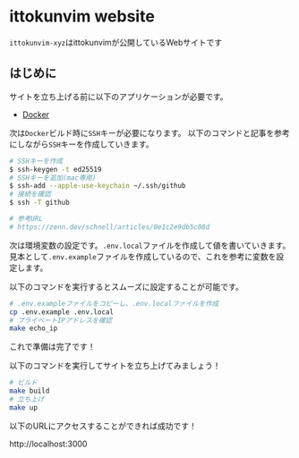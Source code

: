 # ittokunvim website

`ittokunvim-xyz`はittokunvimが公開しているWebサイトです

## はじめに

サイトを立ち上げる前に以下のアプリケーションが必要です。

- [Docker](https://www.docker.com/)

次は`Docker`ビルド時に`SSH`キーが必要になります。
以下のコマンドと記事を参考にしながら`SSH`キーを作成していきます。

```sh
# SSHキーを作成
$ ssh-keygen -t ed25519
# SSHキーを追加(mac専用)
$ ssh-add --apple-use-keychain ~/.ssh/github
# 接続を確認
$ ssh -T github

# 参考URL
# https://zenn.dev/schnell/articles/0e1c2e9db5c08d
```

次は環境変数の設定です。`.env.local`ファイルを作成して値を書いていきます。
見本として`.env.example`ファイルを作成しているので、これを参考に変数を設定します。

以下のコマンドを実行するとスムーズに設定することが可能です。

```bash
# .env.exampleファイルをコピーし、.env.localファイルを作成
cp .env.example .env.local
# プライベートIPアドレスを確認
make echo_ip
```

これで準備は完了です！

以下のコマンドを実行してサイトを立ち上げてみましょう！

```bash
# ビルド
make build
# 立ち上げ
make up
```

以下のURLにアクセスすることができれば成功です！

http://localhost:3000

